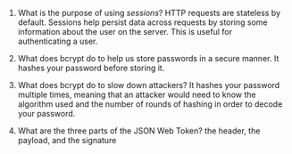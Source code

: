 <!-- Answers to the Short Answer Essay Questions go here -->

1. What is the purpose of using _sessions_?
    HTTP requests are stateless by default. Sessions help persist data across requests by storing some information about the user on the server. This is useful for authenticating a user.

2. What does bcrypt do to help us store passwords in a secure manner.
    It hashes your password before storing it.

3. What does bcrypt do to slow down attackers?
    It hashes your password multiple times, meaning that an attacker would need to know the algorithm used and the number of rounds of hashing in order to decode your password.

4. What are the three parts of the JSON Web Token?
    the header, the payload, and the signature
